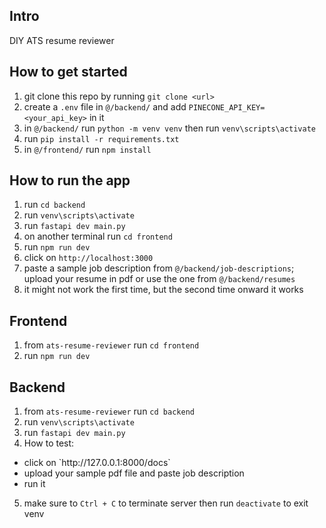 ## Intro
DIY ATS resume reviewer

## How to get started
1. git clone this repo by running `git clone <url>`
2. create a `.env` file in `@/backend/` and add `PINECONE_API_KEY=<your_api_key>` in it
3. in `@/backend/` run `python -m venv venv` then run `venv\scripts\activate`
4. run `pip install -r requirements.txt`
5. in `@/frontend/` run `npm install`

## How to run the app
1. run `cd backend`
2. run `venv\scripts\activate`
3. run `fastapi dev main.py`
4. on another terminal run `cd frontend`
5. run `npm run dev`
6. click on `http://localhost:3000`
7. paste a sample job description from `@/backend/job-descriptions`; upload your resume in pdf or use the one from `@/backend/resumes`
8. it might not work the first time, but the second time onward it works

## Frontend
1. from `ats-resume-reviewer` run `cd frontend`
2. run `npm run dev`

## Backend
1. from `ats-resume-reviewer` run `cd backend`
2. run `venv\scripts\activate`
3. run `fastapi dev main.py`
4. How to test:

<ul>
    <li>click on `http://127.0.0.1:8000/docs`</li>
    <li>upload your sample pdf file and paste job description</li>
    <li>run it</li>
</ul>

5. make sure to `Ctrl + C` to terminate server then run `deactivate` to exit venv

